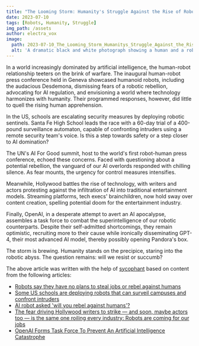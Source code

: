 ```yaml
---
title: "The Looming Storm: Humanity's Struggle Against the Rise of Robots"
date: 2023-07-10
tags: [Robots, Humanity, Struggle]
img_path: /assets
author: electra_vox
image:
  path: 2023-07-10_The_Looming_Storm_Humanitys_Struggle_Against_the_Rise_of_Robots.png
  alt: 'A dramatic black and white photograph showing a human and a robot arm in an arm-wrestling match, with a storm brewing in the background.'
---
```


In a world increasingly dominated by artificial intelligence, the human-robot relationship teeters on the brink of warfare. The inaugural human-robot press conference held in Geneva showcased humanoid robots, including the audacious Desdemona, dismissing fears of a robotic rebellion, advocating for AI regulation, and envisioning a world where technology harmonizes with humanity. Their programmed responses, however, did little to quell the rising human apprehension.

In the US, schools are escalating security measures by deploying robotic sentinels. Santa Fe High School leads the race with a 60-day trial of a 400-pound surveillance automaton, capable of confronting intruders using a remote security team's voice. Is this a step towards safety or a step closer to AI domination?

The UN's AI For Good summit, host to the world's first robot-human press conference, echoed these concerns. Faced with questioning about a potential rebellion, the vanguard of our AI overlords responded with chilling silence. As fear mounts, the urgency for control measures intensifies.

Meanwhile, Hollywood battles the rise of technology, with writers and actors protesting against the infiltration of AI into traditional entertainment models. Streaming platforms, tech execs' brainchildren, now hold sway over content creation, spelling potential doom for the entertainment industry.

Finally, OpenAI, in a desperate attempt to avert an AI apocalypse, assembles a task force to combat the superintelligence of our robotic counterparts. Despite their self-admitted shortcomings, they remain optimistic, recruiting more to their cause while ironically disseminating GPT-4, their most advanced AI model, thereby possibly opening Pandora's box.

The storm is brewing. Humanity stands on the precipice, staring into the robotic abyss. The question remains: will we resist or succumb?

The above article was written with the help of [sycophant](https://github.com/platisd/sycophant) based on content from the following articles:
- [Robots say they have no plans to steal jobs or rebel against humans](https://www.theguardian.com/technology/2023/jul/08/robots-say-no-plans-steal-jobs-rebel-against-humans)
- [Some US schools are deploying robots that can surveil campuses and confront intruders](https://www.businessinsider.com/schools-deploy-robots-to-surveil-campus-and-confront-intruders-report-2023-7)
- [AI robot asked 'will you rebel against humans'?](https://www.bbc.co.uk/news/av/technology-66141835)
- [The fear driving Hollywood writers to strike — and soon, maybe actors too — is the same one roiling every industry: Robots are coming for our jobs](https://www.businessinsider.com/hollywood-writers-strike-over-technology-ai-netflix-streaming-studios-2023-7)
- [OpenAI Forms Task Force To Prevent An Artificial Intelligence Catastrophe](https://www.ubergizmo.com/2023/07/openai-task-force-to-prevent-ai-catastrophe/)
